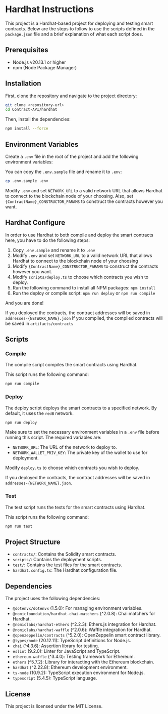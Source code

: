 # Hardhat Instructions

This project is a Hardhat-based project for deploying and testing smart contracts. Below are the steps to follow to use the scripts defined in the `package.json` file and a brief explanation of what each script does.

## Prerequisites

- Node.js v20.13.1 or higher
- npm (Node Package Manager)

## Installation

First, clone the repository and navigate to the project directory:

```sh
git clone <repository-url>
cd Contract-API/hardhat
```

Then, install the dependencies:

```sh
npm install --force
```

## Environment Variables

Create a `.env` file in the root of the project and add the following environment variables:

You can copy the `.env.sample` file and rename it to `.env`:

```sh
cp .env.sample .env
```

Modify `.env` and set `NETWORK_URL` to a valid network URL that allows Hardhat to connect to the blockchain node of your choosing. Also, set `{ContractName}_CONSTRUCTOR_PARAMS` to construct the contracts however you want.

## Hardhat Configure

In order to use Hardhat to both compile and deploy the smart contracts here, you have to do the following steps:

1. Copy `.env.sample` and rename it to `.env`
2. Modify `.env` and set `NETWORK_URL` to a valid network URL that allows Hardhat to connect to the blockchain node of your choosing
3. Modify `{ContractName}_CONSTRUCTOR_PARAMS` to construct the contracts however you want.
4. Modify `scripts/deploy.ts` to choose which contracts you wish to deploy.
5. Run the following command to install all NPM packages: `npm install`
6. Run the deploy or compile script: `npm run deploy` or `npm run compile`

And you are done!

If you deployed the contracts, the contract addresses will be saved in `addresses-{NETWORK_NAME}.json`
If you compiled, the compiled contracts will be saved in `artifacts/contracts`

## Scripts

### Compile

The compile script compiles the smart contracts using Hardhat.

This script runs the following command:

```sh
npm run compile
```

### Deploy

The deploy script deploys the smart contracts to a specified network. By default, it uses the `redB` network.

```sh
npm run deploy
```

Make sure to set the necessary environment variables in a `.env` file before running this script. The required variables are:

- `NETWORK_URL`: The URL of the network to deploy to.
- `NETWORK_WALLET_PRIV_KEY`: The private key of the wallet to use for deployment.

Modify `deploy.ts` to choose which contracts you wish to deploy.

If you deployed the contracts, the contract addresses will be saved in `addresses-{NETWORK_NAME}.json`.

### Test

The test script runs the tests for the smart contracts using Hardhat.

This script runs the following command:

```sh
npm run test
```

## Project Structure

- `contracts/`: Contains the Solidity smart contracts.
- `scripts/`: Contains the deployment scripts.
- `test/`: Contains the test files for the smart contracts.
- `hardhat.config.ts`: The Hardhat configuration file.

## Dependencies

The project uses the following dependencies:

- `@dotenvx/dotenvx` (1.5.0): For managing environment variables.
- `@nomicfoundation/hardhat-chai-matchers` (^2.0.8): Chai matchers for Hardhat.
- `@nomiclabs/hardhat-ethers` (^2.2.3): Ethers.js integration for Hardhat.
- `@nomiclabs/hardhat-waffle` (^2.0.6): Waffle integration for Hardhat.
- `@openzeppelin/contracts` (^5.2.0): OpenZeppelin smart contract library.
- `@types/node` (20.12.11): TypeScript definitions for Node.js.
- `chai` (^4.3.6): Assertion library for testing.
- `eslint` (9.2.0): Linter for JavaScript and TypeScript.
- `ethereum-waffle` (^3.4.0): Testing framework for Ethereum.
- `ethers` (^5.7.2): Library for interacting with the Ethereum blockchain.
- `hardhat` (^2.22.8): Ethereum development environment.
- `ts-node` (10.9.2): TypeScript execution environment for Node.js.
- `typescript` (5.4.5): TypeScript language.

## License

This project is licensed under the MIT License.

